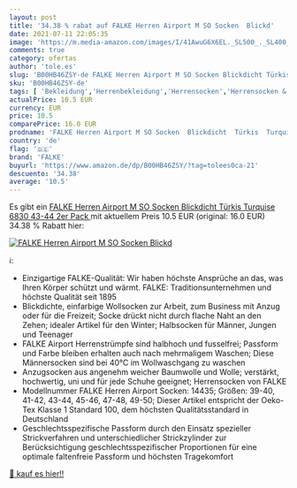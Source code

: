 ```yaml
---
layout: post
title: '34.38 % rabat auf FALKE Herren Airport M SO Socken  Blickd'
date: 2021-07-11 22:05:35
image: 'https://m.media-amazon.com/images/I/41AwuG6X6EL._SL500_._SL400_.jpg'
comments: true
category: ofertas
author: 'tole.es'
slug: 'B00HB46ZSY-de FALKE Herren Airport M SO Socken Blickdicht Türkis...'
sku: 'B00HB46ZSY-de'
tags: [ 'Bekleidung','Herrenbekleidung','Herrensocken','Herrensocken & -strümpfe','Neue Socken für Herren','falke', ]
actualPrice: 10.5 EUR
currency: EUR
price: 10.5
comparePrice: 16.0 EUR
prodname: 'FALKE Herren Airport M SO Socken  Blickdicht  Türkis  Turquise 6830   43-44  2er Pack '
country: 'de'
flag: '🇩🇪'
brand: 'FALKE'
buyurl: 'https://www.amazon.de/dp/B00HB46ZSY/?tag=tolees0ca-21'
descuento: '34.38'
average: '10.5'
---
```


Es gibt ein [FALKE Herren Airport M SO Socken  Blickdicht  Türkis  Turquise 6830   43-44  2er Pack ](https://www.amazon.de/dp/B00HB46ZSY/?tag=tolees0ca-21) mit aktuellem Preis 10.5 EUR (original: 16.0 EUR) 34.38 % Rabatt hier:

[![FALKE Herren Airport M SO Socken  Blickd](https://m.media-amazon.com/images/I/41AwuG6X6EL._SL500_._SL400_.jpg)](https://www.amazon.de/dp/B00HB46ZSY/?tag=tolees0ca-21)

ℹ️:

- Einzigartige FALKE-Qualität: Wir haben höchste Ansprüche an das, was Ihren Körper schützt und wärmt. FALKE: Traditionsunternehmen und höchste Qualität seit 1895
- Blickdichte, einfarbige Wollsocken zur Arbeit, zum Business mit Anzug oder für die Freizeit; Socke drückt nicht durch flache Naht an den Zehen; idealer Artikel für den Winter; Halbsocken für Männer, Jungen und Teenager
- FALKE Airport Herrenstrümpfe sind halbhoch und fusselfrei; Passform und Farbe bleiben erhalten auch nach mehrmaligem Waschen; Diese Männersocken sind bei 40°C im Wollwaschgang zu waschen
- Anzugsocken aus angenehm weicher Baumwolle und Wolle; verstärkt, hochwertig, uni und für jede Schuhe geeignet; Herrensocken von FALKE
- Modellnummer FALKE Herren Airport Socken: 14435; Größen: 39-40, 41-42, 43-44, 45-46, 47-48, 49-50; Dieser Artikel entspricht der Oeko-Tex Klasse 1 Standard 100, dem höchsten Qualitätsstandard in Deutschland
- Geschlechtsspezifische Passform durch den Einsatz spezieller Strickverfahren und unterschiedlicher Strickzylinder zur Berücksichtigung geschlechtsspezifischer Proportionen für eine optimale faltenfreie Passform und höchsten Tragekomfort

[🛒 kauf es hier!!](https://www.amazon.de/dp/B00HB46ZSY/?tag=tolees0ca-21)
